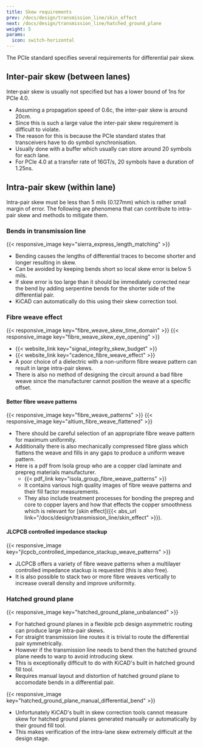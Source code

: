 ```yaml
---
title: Skew requirements
prev: /docs/design/transmission_line/skin_effect
next: /docs/design/transmission_line/hatched_ground_plane
weight: 5
params:
  icon: switch-horizontal
---
```


The PCIe standard specifies several requirements for differential pair skew.

## Inter-pair skew (between lanes)
Inter-pair skew is usually not specified but has a lower bound of 1ns for PCIe 4.0.
- Assuming a propagation speed of 0.6c, the inter-pair skew is around 20cm.
- Since this is such a large value the inter-pair skew requirement is difficult to violate. 
- The reason for this is because the PCIe standard states that transceivers have to do symbol synchronisation.
- Usually done with a buffer which usually can store around 20 symbols for each lane.
- For PCIe 4.0 at a transfer rate of 16GT/s, 20 symbols have a duration of 1.25ns.

## Intra-pair skew (within lane)
Intra-pair skew must be less than 5 mils (0.127mm) which is rather small margin of error.
The following are phenomena that can contribute to intra-pair skew and methods to mitigate them.

### Bends in transmission line
{{< responsive_image key="sierra_express_length_matching" >}}

- Bending causes the lengths of differential traces to become shorter and longer resulting in skew.
- Can be avoided by keeping bends short so local skew error is below 5 mils.
- If skew error is too large than it should be immediately corrected near the bend by adding serpentine bends for the shorter side of the differential pair.
- KiCAD can automatically do this using their skew correction tool.

### Fibre weave effect
{{< responsive_image key="fibre_weave_skew_time_domain" >}}
{{< responsive_image key="fibre_weave_skew_eye_opening" >}}

- {{< website_link key="signal_integrity_skew_budget" >}}
- {{< website_link key="cadence_fibre_weave_effect" >}}
- A poor choice of a dielectric with a non-uniform fibre weave pattern can result in large intra-pair skews.
- There is also no method of designing the circuit around a bad fibre weave since the manufacturer cannot position the weave at a specific offset.

#### Better fibre weave patterns
{{< responsive_image key="fibre_weave_patterns" >}}
{{< responsive_image key="altium_fibre_weave_flattened" >}}

- There should be careful selection of an appropriate fibre weave pattern for maximum uniformity.
- Additionally there is also mechanically compressed fibre glass which flattens the weave and fills in any gaps to produce a uniform weave pattern.
- Here is a pdf from Isola group who are a copper clad laminate and prepreg materials manufacturer.
    - {{< pdf_link key="isola_group_fibre_weave_patterns" >}}
    - It contains various high quality images of fibre weave patterns and their fill factor measurements.
    - They also include treatment processes for bonding the prepreg and core to copper layers and how that effects the copper smoothness which is relevant for [skin effect]({{< abs_url link="/docs/design/transmission_line/skin_effect" >}}).


#### JLCPCB controlled impedance stackup
{{< responsive_image key="jlcpcb_controlled_impedance_stackup_weave_patterns" >}}

- JLCPCB offers a variety of fibre weave patterns when a multilayer controlled impedance stackup is requested (this is also free).
- It is also possible to stack two or more fibre weaves vertically to increase overall density and improve uniformity.

### Hatched ground plane
{{< responsive_image key="hatched_ground_plane_unbalanced" >}}

- For hatched ground planes in a flexible pcb design asymmetric routing can produce large intra-pair skews.
- For straight transmission line routes it is trivial to route the differential pair symmetrically.
- However if the transmission line needs to bend then the hatched ground plane needs to warp to avoid introducing skew.
- This is exceptionally difficult to do with KiCAD's built in hatched ground fill tool.
- Requires manual layout and distortion of hatched ground plane to accomodate bends in a differential pair.

{{< responsive_image key="hatched_ground_plane_manual_differential_bend" >}}

- Unfortunately KiCAD's built in skew correction tools cannot measure skew for hatched ground planes generated manually or automatically by their ground fill tool.
- This makes verification of the intra-lane skew extremely difficult at the design stage.
